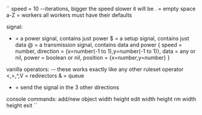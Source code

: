 ``
speed = 10 --iterations, bigger the speed slower it will be
. = empty space
a-Z = workers
all workers must have their defaults

signal: 
* = a power signal, contains just power
$ = a setup signal, contains just data
@ = a transmission signal, contains data and power
{
  speed = number,
  direction = {x=number(-1 to 1),y=number(-1 to 1)},
  data = any or nil,
  power = boolean or nil,
  position = {x=number,y=number}
}

vanilla operators: -- these works exactly like any other ruleset operator
  <,>,^,V = redirectors
  & = queue
  + = send the signal in the 3 other directions

console commands: 
  add/new object width height
  edit width height
  rm width height
  exit
``
